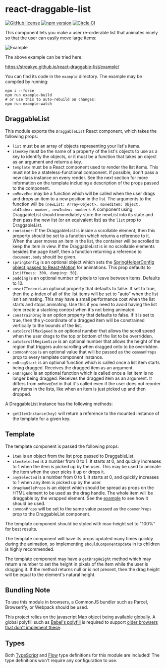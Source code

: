 # react-draggable-list

[![GitHub license](https://img.shields.io/badge/license-MIT-blue.svg)](https://github.com/StreakYC/react-draggable-list/blob/master/LICENSE.txt) [![npm version](https://badge.fury.io/js/react-draggable-list.svg)](https://badge.fury.io/js/react-draggable-list) [![Circle CI](https://circleci.com/gh/StreakYC/react-draggable-list.svg?style=shield)](https://circleci.com/gh/StreakYC/react-draggable-list)

This component lets you make a user re-orderable list that animates nicely so
that the user can easily move large items:

![Example](https://streakyc.github.io/react-draggable-list/video/dragitem.gif)

The above example can be tried here:

https://streakyc.github.io/react-draggable-list/example/

You can find its code in the `example` directory. The example may be compiled
by running:

```
npm i --force
npm run example-build
# or use this to auto-rebuild on changes:
npm run example-watch
```

## DraggableList

This module exports the `DraggableList` React component, which takes the
following props:

- `list` must be an array of objects representing your list's items.
- `itemKey` must be the name of a property of the list's objects to use as a
  key to identify the objects, or it must be a function that takes an object as
  an argument and returns a key.
- `template` must be a React component used to render the list items. This must
  not be a stateless-functional component. If possible, don't pass a new
  class instance on every render. See the next section for more information
  on the template including a description of the props passed to the component.
- `onMoveEnd` may be a function which will be called when the user drags and
  drops an item to a new position in the list. The arguments to the function
  will be `(newList: Array<Object>, movedItem: Object, oldIndex: number, newIndex: number)`. A component using DraggableList should immediately store
  the newList into its state and then pass the new list (or an equivalent list)
  as the `list` prop to DraggableList.
- `container`: If the DraggableList is inside a scrollable element, then this
  property should be set to a function which returns a reference to it. When the
  user moves an item in the list, the container will be scrolled to keep the
  item in view. If the DraggableList is in no scrollable elements besides the
  page itself, then a function returning a reference to `document.body` should
  be given.
- `springConfig` is an optional object which sets the [SpringHelperConfig
  object passed to
  React-Motion](https://github.com/chenglou/react-motion/tree/85ca75c6de9ed85937d1c95646b6044a66981eee#--spring-val-number-config-springhelperconfig--opaqueconfig)
  for animations. This prop defaults to `{stiffness: 300, damping: 50}`.
- `padding` is an optional number of pixels to leave between items. Defaults to 10.
- `unsetZIndex` is an optional property that defaults to false. If set to true,
  then the z-index of all of the list items will be set to "auto" when the list
  isn't animating. This may have a small performance cost when the list starts
  and stops animating. Use this if you need to avoid having the list item create
  a stacking context when it's not being animated.
- `constrainDrag` is an option property that defaults to false. If it is set to
  true, then the y-coordinate of a dragged item will be constrained vertically to
  the bounds of the list.
- `autoScrollMaxSpeed` is an optional number that allows the scroll speed when
  the user drags to the top or bottom of the list to be overridden.
- `autoScrollRegionSize` is an optional number that allows the height of the
  region that triggers auto-scrolling when dragged onto to be overridden.
- `commonProps` is an optional value that will be passed as the `commonProps`
  prop to every template component instance.
- `onDragStart` is an optional function which is called once a list item starts
  being dragged. Receives the dragged item as an argument.
- `onDragEnd` is an optional function which is called once a list item is no longer being dragged. Receives the dragged item as an argument. It differs from `onMoveEnd` in that it's called even if the user does not reorder any items in the lists, like when an item is just picked up and then dropped.

A DraggableList instance has the following methods:

- `getItemInstance(key)` will return a reference to the mounted instance of the
  template for a given key.

## Template

The template component is passed the following props:

- `item` is an object from the list prop passed to DraggableList.
- `itemSelected` is a number from 0 to 1. It starts at 0, and quickly increases
  to 1 when the item is picked up by the user. This may be used to animate the
  item when the user picks it up or drops it.
- `anySelected` is a number from 0 to 1. It starts at 0, and quickly increases
  to 1 when any item is picked up by the user.
- `dragHandleProps` is an object which should be spread as props on the HTML
  element to be used as the drag handle. The whole item will be draggable by the
  wrapped element. See the
  [example](https://github.com/StreakYC/react-draggable-list/blob/master/example/Example.js)
  to see how it should be used.
- `commonProps` will be set to the same value passed as the `commonProps` prop
  to the DraggableList component.

The template component should be styled with max-height set to "100%" for best
results.

The template component will have its props updated many times quickly during
the animation, so implementing `shouldComponentUpdate` in its children is
highly recommended.

The template component may have a `getDragHeight` method which may return a
number to set the height in pixels of the item while the user is dragging it.
If the method returns null or is not present, then the drag height will be
equal to the element's natural height.

## Bundling Note

To use this module in browsers, a CommonJS bundler such as Parcel, Browserify, or
Webpack should be used.

This project relies on the javascript Map object being available globally. A
global polyfill such as [Babel's polyfill](https://babeljs.io/docs/usage/polyfill/)
is required to support [older browsers that don't implement these](https://developer.mozilla.org/en-US/docs/Web/JavaScript/Reference/Global_Objects/Map#Browser_compatibility).

## Types

Both [TypeScript](https://www.typescriptlang.org/) and
[Flow](https://flowtype.org/) type definitions for this module are included!
The type definitions won't require any configuration to use.
